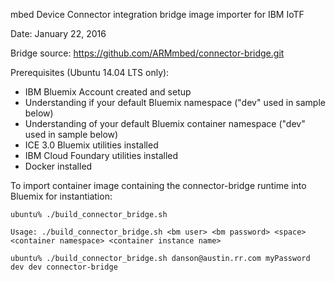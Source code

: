 mbed Device Connector integration bridge image importer for IBM IoTF

Date: January 22, 2016

Bridge source: https://github.com/ARMmbed/connector-bridge.git

Prerequisites (Ubuntu 14.04 LTS only):
- IBM Bluemix Account created and setup
- Understanding if your default Bluemix namespace ("dev" used in sample below)
- Understanding of your default Bluemix container namespace ("dev" used in sample below)
- ICE 3.0 Bluemix utilities installed
- IBM Cloud Foundary utilities installed
- Docker installed

To import container image containing the connector-bridge runtime into Bluemix for instantiation:

    ubuntu% ./build_connector_bridge.sh

    Usage: ./build_connector_bridge.sh <bm user> <bm password> <space> <container namespace> <container instance name>

    ubuntu% ./build_connector_bridge.sh danson@austin.rr.com myPassword dev dev connector-bridge
